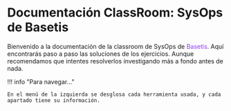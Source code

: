 # Documentación ClassRoom: SysOps de Basetis
Bienvenido a la documentación de la classroom de SysOps de <span style="color: #9839ff;">Basetis</span>. Aquí encontrarás paso a paso las soluciones de los ejercicios. Aunque recomendamos que intentes resolverlos investigando más a fondo antes de nada. 

!!! info "Para navegar..."

    En el menú de la izquierda se desglosa cada herramienta usada, y cada apartado tiene su información.

